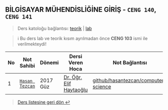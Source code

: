## BİLGİSAYAR MÜHENDİSLİĞİNE GİRİŞ - `CENG 140`, `CENG 141`
> Ders katoloğu bağlantısı: [teorik](https://ebs.pusula.pau.edu.tr/BilgiGoster/Ders.aspx?lng=1&dzy=3&br=21&bl=65&pr=167&dm=797&ps=3&dk=134395&ds=0) | [lab](https://ebs.pusula.pau.edu.tr/BilgiGoster/Ders.aspx?lng=1&dzy=3&br=21&bl=65&pr=167&dm=797&ps=3&dk=134396&ds=0)

> ℹ️ Bu ders lab ve teorik kısım ayrılmadan önce **CENG 103** ismi ile verilmekteydi!

| No  | Not Sahibi | Dönemi | Dersi Veren Hoca | Not  Bağlantısı | Not durumu |
| --- | ---------- | ------ | ---------------- | --------------- | ---------- |
| 1   | [`Hasan Tezcan`](https://github.com/hasantezcan) | 2017 Güz | [Dr. Öğr. Elif Haytaoğlu](https://www.pau.edu.tr/eacar) | [github/hasantezcan/computer-science](https://github.com/hasantezcan/Introduction_to_computer_science) | %50 Tamamlanmış |

> [Ders listesine geri dön ↩️](../../README.md)
